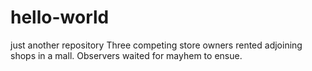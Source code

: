 # hello-world
just another repository
Three competing store owners rented adjoining shops in a mall. Observers waited for mayhem to ensue.

